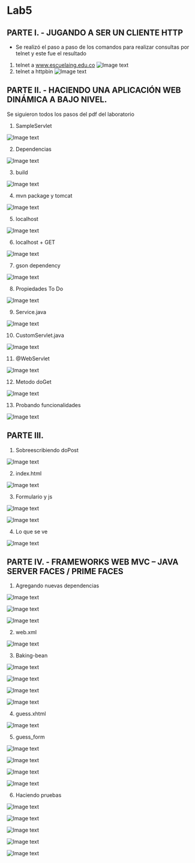 # Lab5
## PARTE I. - JUGANDO A SER UN CLIENTE HTTP
- Se realizó el paso a paso de los comandos para realizar consultas por telnet y este fue el resultado

1. telnet a www.escuelaing.edu.co
![Image text](https://github.com/CamiloCastiblanco/CVDS/blob/master/Brayan_Castiblanco/OIP.jfif)
2. telnet a httpbin
![Image text](https://github.com/CamiloCastiblanco/CVDS/blob/master/Brayan_Castiblanco/OIP.jfif)

## PARTE II. - HACIENDO UNA APLICACIÓN WEB DINÁMICA A BAJO NIVEL.

Se siguieron todos los pasos del pdf del laboratorio 
1. SampleServlet

![Image text](https://github.com/CamiloCastiblanco/CVDS/blob/master/Brayan_Castiblanco/OIP.jfif)

2. Dependencias

![Image text](https://github.com/CamiloCastiblanco/CVDS/blob/master/Brayan_Castiblanco/OIP.jfif)

3. build

![Image text](https://github.com/CamiloCastiblanco/CVDS/blob/master/Brayan_Castiblanco/OIP.jfif)

4. mvn package y tomcat

![Image text](https://github.com/CamiloCastiblanco/CVDS/blob/master/Brayan_Castiblanco/OIP.jfif)

5. localhost

![Image text](https://github.com/CamiloCastiblanco/CVDS/blob/master/Brayan_Castiblanco/OIP.jfif)

6. localhost + GET

![Image text](https://github.com/CamiloCastiblanco/CVDS/blob/master/Brayan_Castiblanco/OIP.jfif)

7. gson dependency

![Image text](https://github.com/CamiloCastiblanco/CVDS/blob/master/Brayan_Castiblanco/OIP.jfif)

8. Propiedades To Do

![Image text](https://github.com/CamiloCastiblanco/CVDS/blob/master/Brayan_Castiblanco/OIP.jfif)

9. Service.java

![Image text](https://github.com/CamiloCastiblanco/CVDS/blob/master/Brayan_Castiblanco/OIP.jfif)

10. CustomServlet.java

![Image text](https://github.com/CamiloCastiblanco/CVDS/blob/master/Brayan_Castiblanco/OIP.jfif)

11. @WebServlet

![Image text](https://github.com/CamiloCastiblanco/CVDS/blob/master/Brayan_Castiblanco/OIP.jfif)

12. Metodo doGet

![Image text](https://github.com/CamiloCastiblanco/CVDS/blob/master/Brayan_Castiblanco/OIP.jfif)

13. Probando funcionalidades

![Image text](https://github.com/CamiloCastiblanco/CVDS/blob/master/Brayan_Castiblanco/OIP.jfif)

## PARTE III.

1. Sobreescribiendo doPost

![Image text](https://github.com/CamiloCastiblanco/CVDS/blob/master/Brayan_Castiblanco/OIP.jfif)

2. index.html

![Image text](https://github.com/CamiloCastiblanco/CVDS/blob/master/Brayan_Castiblanco/OIP.jfif)

3. Formulario y js

![Image text](https://github.com/CamiloCastiblanco/CVDS/blob/master/Brayan_Castiblanco/OIP.jfif)

![Image text](https://github.com/CamiloCastiblanco/CVDS/blob/master/Brayan_Castiblanco/OIP.jfif)

4. Lo que se ve

![Image text](https://github.com/CamiloCastiblanco/CVDS/blob/master/Brayan_Castiblanco/OIP.jfif)


## PARTE IV. - FRAMEWORKS WEB MVC – JAVA SERVER FACES / PRIME FACES


1. Agregando nuevas dependencias

![Image text](https://github.com/CamiloCastiblanco/CVDS/blob/master/Brayan_Castiblanco/OIP.jfif)

![Image text](https://github.com/CamiloCastiblanco/CVDS/blob/master/Brayan_Castiblanco/OIP.jfif)

![Image text](https://github.com/CamiloCastiblanco/CVDS/blob/master/Brayan_Castiblanco/OIP.jfif)

2. web.xml

![Image text](https://github.com/CamiloCastiblanco/CVDS/blob/master/Brayan_Castiblanco/OIP.jfif)

3. Baking-bean

![Image text](https://github.com/CamiloCastiblanco/CVDS/blob/master/Brayan_Castiblanco/OIP.jfif)

![Image text](https://github.com/CamiloCastiblanco/CVDS/blob/master/Brayan_Castiblanco/OIP.jfif)

![Image text](https://github.com/CamiloCastiblanco/CVDS/blob/master/Brayan_Castiblanco/OIP.jfif)

![Image text](https://github.com/CamiloCastiblanco/CVDS/blob/master/Brayan_Castiblanco/OIP.jfif)

4. guess.xhtml

![Image text](https://github.com/CamiloCastiblanco/CVDS/blob/master/Brayan_Castiblanco/OIP.jfif)

5. guess_form

![Image text](https://github.com/CamiloCastiblanco/CVDS/blob/master/Brayan_Castiblanco/OIP.jfif)

![Image text](https://github.com/CamiloCastiblanco/CVDS/blob/master/Brayan_Castiblanco/OIP.jfif)

![Image text](https://github.com/CamiloCastiblanco/CVDS/blob/master/Brayan_Castiblanco/OIP.jfif)

![Image text](https://github.com/CamiloCastiblanco/CVDS/blob/master/Brayan_Castiblanco/OIP.jfif)

6. Haciendo pruebas

![Image text](https://github.com/CamiloCastiblanco/CVDS/blob/master/Brayan_Castiblanco/OIP.jfif)

![Image text](https://github.com/CamiloCastiblanco/CVDS/blob/master/Brayan_Castiblanco/OIP.jfif)

![Image text](https://github.com/CamiloCastiblanco/CVDS/blob/master/Brayan_Castiblanco/OIP.jfif)

![Image text](https://github.com/CamiloCastiblanco/CVDS/blob/master/Brayan_Castiblanco/OIP.jfif)

![Image text](https://github.com/CamiloCastiblanco/CVDS/blob/master/Brayan_Castiblanco/OIP.jfif)






